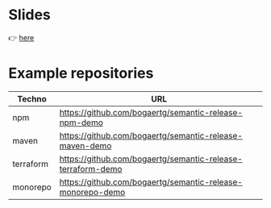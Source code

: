 # Slides

👉 [here](https://bogaertg.github.io/sfeir-share-semantic-release/#/)

# Example repositories

| Techno | URL |
|--|--|
| npm | https://github.com/bogaertg/semantic-release-npm-demo |
| maven | https://github.com/bogaertg/semantic-release-maven-demo |
| terraform | https://github.com/bogaertg/semantic-release-terraform-demo |
| monorepo | https://github.com/bogaertg/semantic-release-monorepo-demo |
